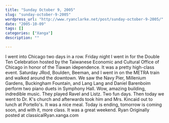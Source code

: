 ```yaml
---
title: "Sunday October 9, 2005"
slug: "sunday-october-9-2005"
wordpress_url: "http://www.ryanclarke.net/post/sunday-october-9-2005/"
date: "2005-10-09"
tags: []
categories: ["Xanga"]
description: ""

---
```


I went into Chicago two days in a row.
 Friday night I went in for the Double Ten Celebration hosted by the Taiwanese Economic and Cultural Office of Chicago in honor of the Tiawan idependence. It was a pretty high-class event.
 Saturday JRod, Boulden, Beeman, and I went in on the METRA train and walked around the downtown. We saw the Navy Pier, Millenium Gardens, Buckingham Fountain, and Lang Lang and Daniel Barenboim perform two piano duets in Symphony Hall. Wow, amazing building, indredible music. They played Ravel and Listz.
 Two fun days.
 Then today we went to Dr. K's church and afterwards took him and Mrs. Kincaid out to lunch at Portello's. It was a nice meal.
 Today is ending, tomorrow is coming soon, and with it, more class. It was a great weekend.
 Ryan
Originally posted at classicalRyan.xanga.com
